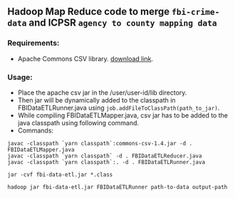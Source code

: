 ## Hadoop Map Reduce code to merge `fbi-crime-data` and ICPSR `agency to county mapping data`

### Requirements:
- Apache Commons CSV library. [download link](https://commons.apache.org/proper/commons-csv/).  

### Usage:
- Place the apache csv jar in the /user/user-id/lib directory.
- Then jar will be dynamically added to the classpath in FBIDataETLRunner.java using `job.addFileToClassPath(path_to_jar)`.
- While compiling FBIDataETLMapper.java, csv jar has to be added to the java classpath using following command.
- Commands:   
```
javac -classpath `yarn classpath`:commons-csv-1.4.jar -d . FBIDataETLMapper.java
javac -classpath `yarn classpath` -d . FBIDataETLReducer.java
javac -classpath `yarn classpath`:. -d . FBIDataETLRunner.java

jar -cvf fbi-data-etl.jar *.class

hadoop jar fbi-data-etl.jar FBIDataETLRunner path-to-data output-path
```

